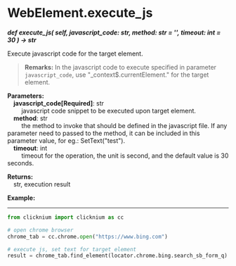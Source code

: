 # WebElement.execute_js

***def execute_js(
        self,
        javascript_code: str, 
        method: str = '', 
        timeout: int = 30
    ) -> str***  

Execute javascript code for the target element.  

> **Remarks:**
> In the javascript code to execute specified in parameter `javascript_code`, use "_context$.currentElement." for the target element.  

**Parameters:**  
    &emsp;**javascript_code[Required]**: str    
        &emsp;&emsp; javascript code snippet to be executed upon target element.  
    &emsp;**method**: str    
        &emsp;&emsp; the method to invoke that should be defined in the javascript file. If any parameter need to passed to the method, it can be included in this parameter value, for eg.: SetText(\"test\").  
    &emsp;**timeout**: int  
        &emsp;&emsp; timeout for the operation, the unit is second, and the default value is 30 seconds.  

**Returns:**  
    &emsp;str, execution result

**Example:**
***
```python
from clicknium import clicknium as cc

# open chrome browser
chrome_tab = cc.chrome.open("https://www.bing.com")

# execute js, set text for target element
result = chrome_tab.find_element(locator.chrome.bing.search_sb_form_q).execute_js("function SetText(text){_context$.currentElement.value = text; console.log(\"exit 0\"); return \"success\"}", "SetText(\"click\")")
```